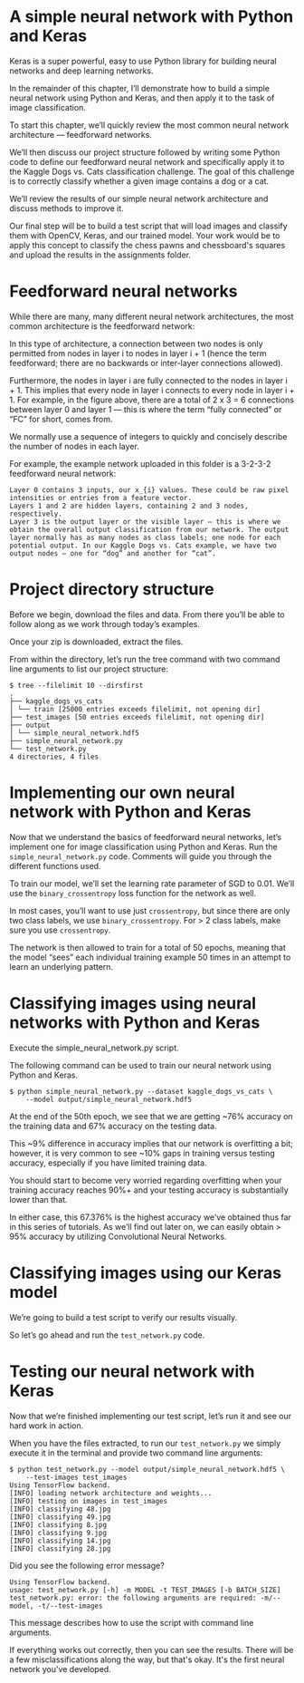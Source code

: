 # A simple neural network with Python and Keras

Keras is a super powerful, easy to use Python library for building neural networks and deep learning networks.

In the remainder of this chapter, I’ll demonstrate how to build a simple neural network using Python and Keras, and then apply it to the task of image classification.

To start this chapter, we’ll quickly review the most common neural network architecture — feedforward networks.

We’ll then discuss our project structure followed by writing some Python code to define our feedforward neural network and specifically apply it to the Kaggle Dogs vs. Cats classification challenge. The goal of this challenge is to correctly classify whether a given image contains a dog or a cat.

We’ll review the results of our simple neural network architecture and discuss methods to improve it.

Our final step will be to build a test script that will load images and classify them with OpenCV, Keras, and our trained model. Your work would be to apply this concept to classify the chess pawns and chessboard's squares and upload the results in the assignments folder.

# Feedforward neural networks

While there are many, many different neural network architectures, the most common architecture is the feedforward network:

In this type of architecture, a connection between two nodes is only permitted from nodes in layer i to nodes in layer i + 1 (hence the term feedforward; there are no backwards or inter-layer connections allowed).

Furthermore, the nodes in layer i are fully connected to the nodes in layer i + 1. This implies that every node in layer i connects to every node in layer i + 1. For example, in the figure above, there are a total of 2 x 3 = 6 connections between layer 0 and layer 1 — this is where the term “fully connected” or “FC” for short, comes from.

We normally use a sequence of integers to quickly and concisely describe the number of nodes in each layer.

For example, the example network uploaded in this folder is a 3-2-3-2 feedforward neural network:

    Layer 0 contains 3 inputs, our x_{i} values. These could be raw pixel intensities or entries from a feature vector.
    Layers 1 and 2 are hidden layers, containing 2 and 3 nodes, respectively.
    Layer 3 is the output layer or the visible layer — this is where we obtain the overall output classification from our network. The output layer normally has as many nodes as class labels; one node for each potential output. In our Kaggle Dogs vs. Cats example, we have two output nodes — one for “dog” and another for “cat”.

# Project directory structure

Before we begin, download the files and data. From there you’ll be able to follow along as we work through today’s examples.

Once your zip is downloaded, extract the files.

From within the directory, let’s run the tree command with two command line arguments to list our project structure:
```
$ tree --filelimit 10 --dirsfirst
.
├── kaggle_dogs_vs_cats
│ └── train [25000 entries exceeds filelimit, not opening dir]
├── test_images [50 entries exceeds filelimit, not opening dir]
├── output
│ └── simple_neural_network.hdf5
├── simple_neural_network.py
└── test_network.py
4 directories, 4 files
```

# Implementing our own neural network with Python and Keras

Now that we understand the basics of feedforward neural networks, let’s implement one for image classification using Python and Keras.
Run the ```simple_neural_network.py``` code. Comments will guide you through the different functions used.

To train our model, we’ll set the learning rate parameter of SGD to 0.01. We’ll use the ```binary_crossentropy``` loss function for the network as well.

In most cases, you’ll want to use just ```crossentropy```, but since there are only two class labels, we use ```binary_crossentropy```. For > 2 class labels, make sure you use ```crossentropy```.

The network is then allowed to train for a total of 50 epochs, meaning that the model “sees” each individual training example 50 times in an attempt to learn an underlying pattern.

# Classifying images using neural networks with Python and Keras

Execute the simple_neural_network.py script.

The following command can be used to train our neural network using Python and Keras.
```
$ python simple_neural_network.py --dataset kaggle_dogs_vs_cats \
    --model output/simple_neural_network.hdf5
```

At the end of the 50th epoch, we see that we are getting ~76% accuracy on the training data and 67% accuracy on the testing data.

This ~9% difference in accuracy implies that our network is overfitting a bit; however, it is very common to see ~10% gaps in training versus testing accuracy, especially if you have limited training data.

You should start to become very worried regarding overfitting when your training accuracy reaches 90%+ and your testing accuracy is substantially lower than that.

In either case, this 67.376% is the highest accuracy we’ve obtained thus far in this series of tutorials. As we’ll find out later on, we can easily obtain > 95% accuracy by utilizing Convolutional Neural Networks.

# Classifying images using our Keras model

We’re going to build a test script to verify our results visually.

So let’s go ahead and run the ```test_network.py``` code.

# Testing our neural network with Keras

Now that we’re finished implementing our test script, let’s run it and see our hard work in action.

When you have the files extracted, to run our ```test_network.py``` we simply execute it in the terminal and provide two command line arguments:
```
$ python test_network.py --model output/simple_neural_network.hdf5 \
	--test-images test_images
Using TensorFlow backend.
[INFO] loading network architecture and weights...
[INFO] testing on images in test_images
[INFO] classifying 48.jpg
[INFO] classifying 49.jpg
[INFO] classifying 8.jpg
[INFO] classifying 9.jpg
[INFO] classifying 14.jpg
[INFO] classifying 28.jpg
```

Did you see the following error message?
```
Using TensorFlow backend.
usage: test_network.py [-h] -m MODEL -t TEST_IMAGES [-b BATCH_SIZE]
test_network.py: error: the following arguments are required: -m/--model, -t/--test-images
```
This message describes how to use the script with command line arguments.

If everything works out correctly, then you can see the results. There will be a few misclassifications along the way, but that's okay. It's the first neural network you've developed.
